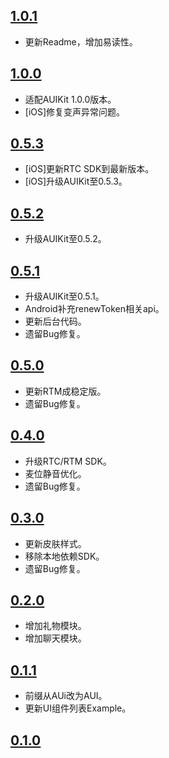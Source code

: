 
## [1.0.1](https://github.com/AgoraIO-Community/AUIKaraoke/releases/tag/1.0.1)
- 更新Readme，增加易读性。

## [1.0.0](https://github.com/AgoraIO-Community/AUIKaraoke/releases/tag/1.0.0)
- 适配AUIKit 1.0.0版本。
- [iOS]修复变声异常问题。

## [0.5.3](https://github.com/AgoraIO-Community/AUIKaraoke/releases/tag/0.5.3)
- [iOS]更新RTC SDK到最新版本。
- [iOS]升级AUIKit至0.5.3。

## [0.5.2](https://github.com/AgoraIO-Community/AUIKaraoke/releases/tag/0.5.2)
- 升级AUIKit至0.5.2。

## [0.5.1](https://github.com/AgoraIO-Community/AUIKaraoke/releases/tag/0.5.1)
- 升级AUIKit至0.5.1。
- Android补充renewToken相关api。
- 更新后台代码。
- 遗留Bug修复。

## [0.5.0](https://github.com/AgoraIO-Community/AUIKaraoke/releases/tag/0.5.0)
- 更新RTM成稳定版。
- 遗留Bug修复。

## [0.4.0](https://github.com/AgoraIO-Community/AUIKaraoke/releases/tag/0.4.0)
- 升级RTC/RTM SDK。
- 麦位静音优化。
- 遗留Bug修复。
  
## [0.3.0](https://github.com/AgoraIO-Community/AUIKaraoke/releases/tag/0.3.0)
- 更新皮肤样式。
- 移除本地依赖SDK。
- 遗留Bug修复。

## [0.2.0](https://github.com/AgoraIO-Community/AUIKaraoke/releases/tag/0.2.0)
- 增加礼物模块。
- 增加聊天模块。

## [0.1.1](https://github.com/AgoraIO-Community/AUIKaraoke/releases/tag/0.1.1)
- 前缀从AUi改为AUI。
- 更新UI组件列表Example。

## [0.1.0](https://github.com/AgoraIO-Community/AUIKaraoke/releases/tag/0.1.0)


